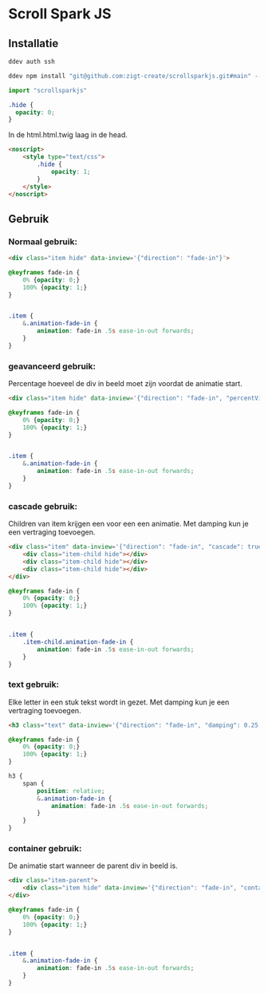 # Scroll Spark JS

## Installatie
```bash
ddev auth ssh
```

```bash
ddev npm install "git@github.com:zigt-create/scrollsparkjs.git#main" --save
```

```js
import "scrollsparkjs"
```

```css
.hide {
  opacity: 0;
}
```

In de html.html.twig laag in de head.
```html
<noscript>
	<style type="text/css">
		.hide {
			opacity: 1;
		}
	</style>
</noscript>
```

## Gebruik

### Normaal gebruik:
```html
<div class="item hide" data-inview='{"direction": "fade-in"}'>
```

```scss
@keyframes fade-in {
	0% {opacity: 0;}
	100% {opacity: 1;}
}


.item {
	&.animation-fade-in {
		animation: fade-in .5s ease-in-out forwards;
	}
}
```

### geavanceerd gebruik:
Percentage hoeveel de div in beeld moet zijn voordat de animatie start.

```html
<div class="item hide" data-inview='{"direction": "fade-in", "percentVisible": 0, "percentVisibleMobile": 20}'>
```

```scss
@keyframes fade-in {
	0% {opacity: 0;}
	100% {opacity: 1;}
}


.item {
	&.animation-fade-in {
		animation: fade-in .5s ease-in-out forwards;
	}
}
```

### cascade gebruik:
Children van item krijgen een voor een een animatie.
Met damping kun je een vertraging toevoegen.

```html
<div class="item" data-inview='{"direction": "fade-in", "cascade": true, "damping": 0.25}'>
	<div class="item-child hide"></div>
	<div class="item-child hide"></div>
	<div class="item-child hide"></div>
</div>
```

```scss
@keyframes fade-in {
	0% {opacity: 0;}
	100% {opacity: 1;}
}


.item {
	.item-child.animation-fade-in {
		animation: fade-in .5s ease-in-out forwards;
	}
}
```

### text gebruik:
Elke letter in een stuk tekst wordt in <span> gezet.
Met damping kun je een vertraging toevoegen.

```html
<h3 class="text" data-inview='{"direction": "fade-in", "damping": 0.25, "text": true}'>Tekst</h3>
```

```scss
@keyframes fade-in {
	0% {opacity: 0;}
	100% {opacity: 1;}
}

h3 {
	span {
		position: relative;
		&.animation-fade-in {
			animation: fade-in .5s ease-in-out forwards;
		}
	}
}
```

### container gebruik:
De animatie start wanneer de parent div in beeld is.

```html
<div class="item-parent">
	<div class="item hide" data-inview='{"direction": "fade-in", "container": ".item-parent"}'></div>
</div>
```

```scss
@keyframes fade-in {
	0% {opacity: 0;}
	100% {opacity: 1;}
}


.item {
	&.animation-fade-in {
		animation: fade-in .5s ease-in-out forwards;
	}
}
```